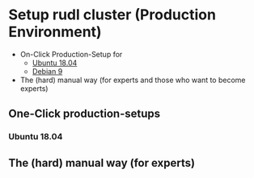 # Setup rudl cluster (Production Environment)


- On-Click Production-Setup for
    - [Ubuntu 18.04]()
    - [Debian 9]()
- The (hard) manual way (for experts and those who want to become experts)

## One-Click production-setups

### Ubuntu 18.04




## The (hard) manual way (for experts)



